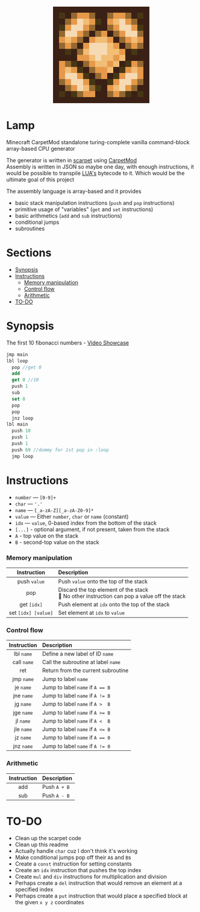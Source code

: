 <p align="center" width="100%">
  <img src="img/lamp.png">
</p>

# Lamp

Minecraft CarpetMod standalone turing-complete vanilla command-block array-based CPU generator

The generator is written in [scarpet](https://github.com/gnembon/fabric-carpet/tree/master/docs/scarpet) using [CarpetMod](https://github.com/gnembon/fabric-carpet)  
Assembly is written in JSON so maybe one day, with enough instructions, it would be possible to transpile [LUA's](https://www.lua.org/) bytecode to it. Which would be the ultimate goal of this project

The assembly language is array-based and it provides
- basic stack manipulation instructions (`push` and `pop` instructions)
- primitive usage of "variables" (`get` and `set` instructions)
- basic arithmetics (`add` and `sub` instructions)
- conditional jumps
- subroutines  

# Sections

- [Synopsis](#Synopsis)
- [Instructions](#Instructions)
  - [Memory manipulation](#memory-manipulation)
  - [Control flow](#control-flow)
  - [Arithmetic](#arithmetic)
- [TO-DO](#to-do)

# Synopsis

The first 10 fibonacci numbers - [Video Showcase](https://www.youtube.com/watch?v=NvBEsQZ-E2s)
```as
jmp main
lbl loop
  pop //get 0
  add
  get 0 //10
  push 1
  sub
  set 0
  pop
  pop
  jnz loop
lbl main
  push 10
  push 1
  push 1
  push 69 //dummy for 1st pop in :loop
  jmp loop
```

# Instructions

- `number` — `[0-9]+`
- `char` — `'.'`
- `name`   — `[_a-zA-Z][_a-zA-Z0-9]*`
- `value`  — Either `number`, `char` or `name` (constant)
- `idx` — `value`, 0-based index from the bottom of the stack
- `[...]` - optional argument, if not present, taken from the stack
- `A` - top value on the stack
- `B` - second-top value on the stack

<!-- TODO: const -->

### Memory manipulation

| Instruction          | Description |
| :------------------: | :---------- |
| push `value`         | Push `value` onto the top of the stack
| pop                  | Discard the top element of the stack <br> 📝 No other instruction can pop a value off the stack
| get `[idx]`          | Push element at `idx` onto the top of the stack
| set `[idx] [value]`  | Set element at `idx` to `value`
<!-- TODO: del -->

### Control flow

| Instruction | Description |
| :---------: | :---------- |
| lbl `name`  | Define a new label of ID `name`
| call `name` | Call the subroutine at label `name`
| ret         | Return from the current subroutine
| jmp `name`  | Jump to label `name`
| je `name`   | Jump to label `name` if `A == B`
| jne `name`  | Jump to label `name` if `A != B`
| jg `name`   | Jump to label `name` if `A >  B`
| jge `name`  | Jump to label `name` if `A >= B`
| jl `name`   | Jump to label `name` if `A <  B`
| jle `name`  | Jump to label `name` if `A <= B`
| jz `name`   | Jump to label `name` if `A == 0`
| jnz `name`  | Jump to label `name` if `A != 0`

### Arithmetic

| Instruction | Description |
| :---------: | :---------- |
| add         | Push `A + B`
| sub         | Push `A - B`
<!-- TODO: mul, div -->

# TO-DO

- Clean up the scarpet code
- Clean up this readme
- Actually handle `char` cuz I don't think it's working
- Make conditional jumps pop off their `A`s and `B`s
- Create a `const` instruction for setting constants
- Create an `idx` instruction that pushes the top index
- Create `mul` and `div` instructions for multiplication and division
- Perhaps create a `del` instruction that would remove an element at a specified index
- Perhaps create a `put` instruction that would place a specified block at the given `x y z` coordinates

